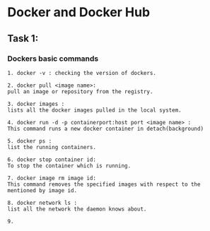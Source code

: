# Docker and Docker Hub

## Task 1:

### Dockers basic commands

```
1. docker -v : checking the version of dockers.
```

```
2. docker pull <image name>:
pull an image or repository from the registry.
```

```
3. docker images :
lists all the docker images pulled in the local system.
```

```
4. docker run -d -p containerport:host port <image name> :
This command runs a new docker container in detach(background)
```

```
5. docker ps :
list the running containers.
```

```
6. docker stop container id:
To stop the container which is running.
```

```
7. docker image rm image id:
This command removes the specified images with respect to the mentioned by image id.
```

```
8. docker network ls :
list all the network the daemon knows about.
```

```
9. 
```
